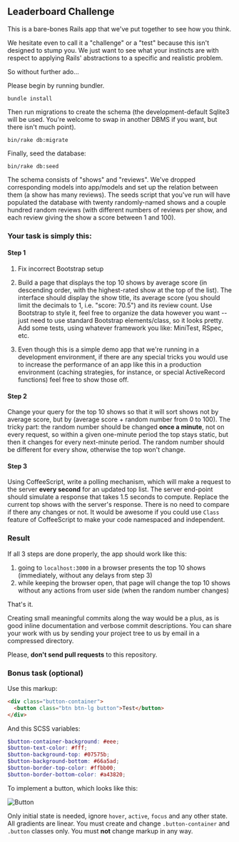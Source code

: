 ## Leaderboard Challenge

This is a bare-bones Rails app that we've put together to see how you think.

We hesitate even to call it a "challenge" or a "test" because this isn't designed to stump you.
We just want to see what your instincts are with respect to applying Rails' abstractions to a specific and realistic problem.

So without further ado...

Please begin by running bundler.

````
bundle install
````

Then run migrations to create the schema (the development-default Sqlite3 will be used. You're welcome to swap in another DBMS if you want, but there isn't much point).

````
bin/rake db:migrate
````

Finally, seed the database:
````
bin/rake db:seed
````

The schema consists of "shows" and "reviews". We've dropped corresponding models into app/models and set up the relation between them (a show has many reviews). The seeds script that you've run will have populated the database with twenty randomly-named shows and a couple hundred random reviews (with different numbers of reviews per show, and each review giving the show a score between 1 and 100).

### Your task is simply this:

#### Step 1

1. Fix incorrect Bootstrap setup

2. Build a page that displays the top 10 shows by average score (in descending order, with the highest-rated show at the top of the list).
   The interface should display the show title, its average score (you should limit the decimals to 1, i.e. "score: 70.5") and its review count.
   Use Bootstrap to style it, feel free to organize the data however you want -- just need to use standard Bootstrap elements/class, so it looks pretty.
   Add some tests, using whatever framework you like: MiniTest, RSpec, etc.

3. Even though this is a simple demo app that we're running in a development environment, if there are any special tricks you would use to increase the performance of an app like this in a production environment (caching strategies, for instance, or special ActiveRecord functions) feel free to show those off.

#### Step 2

Change your query for the top 10 shows so that it will sort shows not by average score, but by (average score + random number from 0 to 100).
The tricky part: the random number should be changed **once a minute**, not on every request, so within a given one-minute period the top stays static, but then it changes for every next-minute period.
The random number should be different for every show, otherwise the top won't change.

#### Step 3

Using CoffeeScript, write a polling mechanism, which will make a request to the server **every second** for an updated top list.
The server end-point should simulate a response that takes 1.5 seconds to compute.
Replace the current top shows with the server's response.  There is no need to compare if there any changes or not.
It would be awesome if you could use `Class` feature of CoffeeScript to make your code namespaced and independent.

### Result

If all 3 steps are done properly, the app should work like this:

1. going to `localhost:3000` in a browser presents the top 10 shows (immediately, without any delays from step 3)
2. while keeping the browser open, that page will change the top 10 shows without any actions from user side (when the random number changes)

That's it.

Creating small meaningful commits along the way would be a plus, as is good inline documentation and verbose commit descriptions.
You can share your work with us by sending your project tree to us by email in a compressed directory.

Please, **don't send pull requests** to this repository.

### Bonus task (optional)

Use this markup:

```html
<div class="button-container">
  <button class="btn btn-lg button">Test</button>
</div>
```

And this SCSS variables:

```scss
$button-container-background: #eee;
$button-text-color: #fff;
$button-background-top: #07575b;
$button-background-bottom: #66a5ad;
$button-border-top-color: #ffbb00;
$button-border-bottom-color: #a43820;
```

To implement a button, which looks like this:

![Button](https://bitbucket.org/repo/5rgedz/images/636949907-button.png)

Only initial state is needed, ignore `hover`, `active`, `focus` and any other state. All gradients are linear.
You must create and change `.button-container` and `.button` classes only.
You must **not** change markup in any way.
